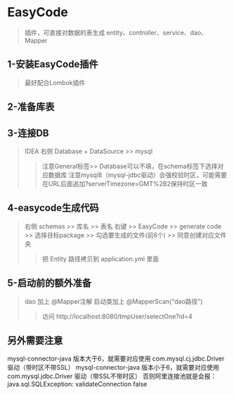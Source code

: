 # EasyCode
> 插件，可直接对数据的表生成 entity、controller、service、dao、Mapper
## 1-安装EasyCode插件
> 最好配合Lombok插件
## 2-准备库表

## 3-连接DB
> IDEA 右侧 Database + DataSource >> mysql
>> 注意General标签>> Database可以不填，在schema标签下选择对应数据库
>> 注意mysql8（mysql-jdbc驱动）会强校验时区，可能需要在URL后面追加?serverTimezone=GMT%2B2保持时区一致

## 4-easycode生成代码
> 右侧 schemas >> 库名 >> 表名 右键 >> EasyCode >> generate code >> 选择目标package >> 勾选要生成的文件(前6个) >> 同意创建对应文件夹
>> 把 Entity 路径拷贝到 application.yml 里面

## 5-启动前的额外准备
> dao 加上 @Mapper注解
> 启动类加上 @MapperScan("dao路径")
>> 访问 http://localhost:8080/tmpUser/selectOne?id=4

## 另外需要注意
mysql-connector-java 版本大于6，就需要对应使用   com.mysql.cj.jdbc.Driver  驱动（带时区不带SSL）
mysql-connector-java 版本小于6，就需要对应使用   com.mysql.jdbc.Driver  驱动（带SSL不带时区）
否则阿里连接池就是会报：java.sql.SQLException: validateConnection false